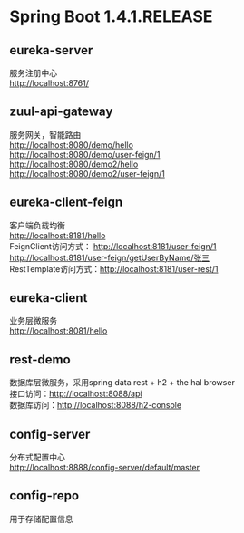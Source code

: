 # Spring Boot 1.4.1.RELEASE

## eureka-server
服务注册中心  
<http://localhost:8761/>

## zuul-api-gateway
服务网关，智能路由  
<http://localhost:8080/demo/hello>  
<http://localhost:8080/demo/user-feign/1>  
<http://localhost:8080/demo2/hello>  
<http://localhost:8080/demo2/user-feign/1>

## eureka-client-feign
客户端负载均衡  
<http://localhost:8181/hello>  
FeignClient访问方式：
  <http://localhost:8181/user-feign/1>  
  <http://localhost:8181/user-feign/getUserByName/张三>  
RestTemplate访问方式：<http://localhost:8181/user-rest/1>

## eureka-client
业务层微服务  
<http://localhost:8081/hello>

## rest-demo
数据库层微服务，采用spring data rest + h2 + the hal browser  
接口访问：<http://localhost:8088/api>  
数据库访问：<http://localhost:8088/h2-console>

## config-server
分布式配置中心  
<http://localhost:8888/config-server/default/master>

## config-repo
用于存储配置信息